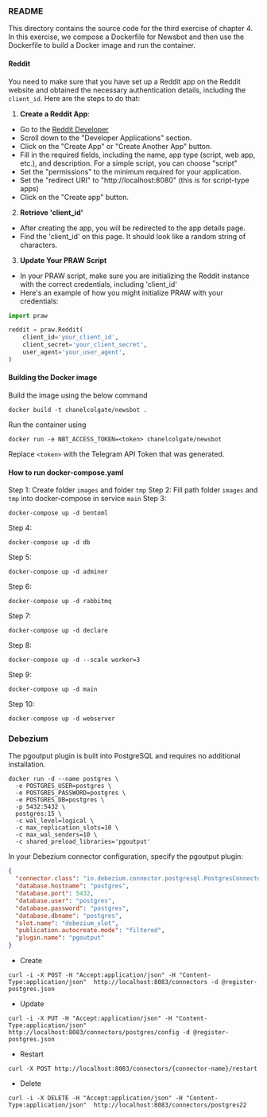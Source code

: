 ### README

This directory contains the source code for the third exercise of chapter 4. In this exercise, we compose a Dockerfile for Newsbot and then use the Dockerfile to build a Docker image and run the container.

#### Reddit
You need to make sure that you have set up a Reddit app on the Reddit website and obtained the necessary authentication details, including the `client_id`. Here are the steps to do that:
1. **Create a Reddit App**:
- Go to the [Reddit Developer](https://www.reddit.com/prefs/apps/)
- Scroll down to the "Developer Applications" section.
- Click on the "Create App" or "Create Another App" button.
- Fill in the required fields, including the name, app type (script, web app, etc.), and description. For a simple script, you can choose "script"
- Set the "permissions" to the minimum required for your application.
- Set the "redirect URI" to "http://localhost:8080" (this is for script-type apps)
- Click on the "Create app" button.
2. **Retrieve 'client_id'**
- After creating the app, you will be redirected to the app details page.
- Find the 'client_id' on this page. It should look like a random string of characters.
3. **Update Your PRAW Script**
- In your PRAW script, make sure you are initializing the Reddit instance with the correct credentials, including 'client_id'
- Here's an example of how you might initialize PRAW with your credentials:
```python
import praw

reddit = praw.Reddit(
    client_id='your_client_id',
    client_secret='your_client_secret',
    user_agent='your_user_agent',
)

```
#### Building the Docker image
Build the image using the below command
```
docker build -t chanelcolgate/newsbot .
```
Run the container using
```
docker run -e NBT_ACCESS_TOKEN=<token> chanelcolgate/newsbot
```
Replace `<token>` with the Telegram API Token that was generated.

#### How to run docker-compose.yaml
Step 1: Create folder `images` and folder `tmp`
Step 2: Fill path folder `images` and `tmp` into docker-compose in service `main`
Step 3:
```
docker-compose up -d bentoml
```
Step 4:
```
docker-compose up -d db
```
Step 5:
```
docker-compose up -d adminer
```
Step 6:
```
docker-compose up -d rabbitmq
```
Step 7:
```
docker-compose up -d declare
```
Step 8:
```
docker-compose up -d --scale worker=3
```
Step 9:
```
docker-compose up -d main
```
Step 10:
```
docker-compose up -d webserver
```

### Debezium
The pgoutput plugin is built into PostgreSQL and requires no additional installation.
```
docker run -d --name postgres \
  -e POSTGRES_USER=postgres \
  -e POSTGRES_PASSWORD=postgres \
  -e POSTGRES_DB=postgres \
  -p 5432:5432 \
  postgres:15 \
  -c wal_level=logical \
  -c max_replication_slots=10 \
  -c max_wal_senders=10 \
  -c shared_preload_libraries='pgoutput'

```
In your Debezium connector configuration, specify the pgoutput plugin:
```json
{
  "connector.class": "io.debezium.connector.postgresql.PostgresConnector",
  "database.hostname": "postgres",
  "database.port": 5432,
  "database.user": "postgres",
  "database.password": "postgres",
  "database.dbname": "postgres",
  "slot.name": "debezium_slot",
  "publication.autocreate.mode": "filtered",
  "plugin.name": "pgoutput"
}

```
- Create
```
curl -i -X POST -H "Accept:application/json" -H "Content-Type:application/json"  http://localhost:8083/connectors -d @register-postgres.json
```
- Update
```
curl -i -X PUT -H "Accept:application/json" -H "Content-Type:application/json"  http://localhost:8083/connectors/postgres/config -d @register-postgres.json
```
- Restart
```
curl -X POST http://localhost:8083/connectors/{connector-name}/restart
```
- Delete
```
curl -i -X DELETE -H "Accept:application/json" -H "Content-Type:application/json"  http://localhost:8083/connectors/postgres22
```